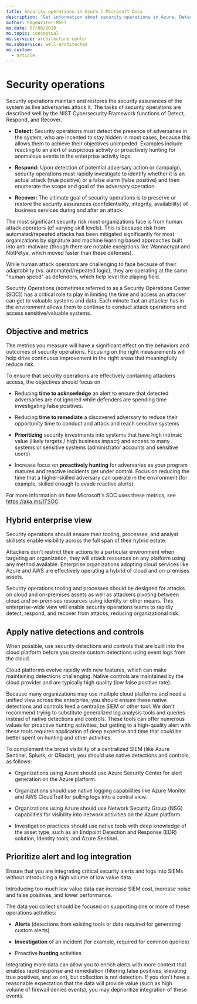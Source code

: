 ```yaml
---
title: Security operations in Azure | Microsoft Docs
description: "Get information about security operations in Azure. Detect, respond, and recover the system when it&apos;s attacked."
author: PageWriter-MSFT
ms.date: 07/09/2019
ms.topic: conceptual
ms.service: architecture-center
ms.subservice: well-architected
ms.custom:
  - article
---
```


# Security operations

Security operations maintain and restores the security assurances of the system as live adversaries attack it. The tasks of security operations are described well by the NIST Cybersecurity Framework functions of Detect, Respond, and Recover.

- **Detect:** Security operations must detect the presence of adversaries in the system, who are incented to stay hidden in most cases, because this allows them to achieve their objectives unimpeded. Examples include reacting to an alert of suspicious activity or proactively hunting for anomalous events in the enterprise activity logs.

- **Respond:** Upon detection of potential adversary action or campaign, security operations must rapidly investigate to identify whether it is an actual attack (true positive) or a false alarm (false positive) and then enumerate the scope and goal of the adversary operation.

- **Recover:** The ultimate goal of security operations is to preserve or restore the security assurances (confidentiality, integrity, availability)
    of business services during and after an attack.

The most significant security risk most organizations face is from human attack operators (of varying skill levels). This is because risk from automated/repeated attacks has been mitigated significantly for most organizations by signature and machine learning based approaches built into anti-malware (though there are notable exceptions like Wannacrypt and NotPetya, which moved faster than these defenses).

While human attack operators are challenging to face because of their adaptability (vs. automated/repeated logic), they are operating at the same
&quot;human speed&quot; as defenders, which help level the playing field.

Security Operations (sometimes referred to as a Security Operations Center (SOC)) has a critical role to play in limiting the time and access an attacker can get to valuable systems and data. Each minute that an attacker has in the environment allows them to continue to conduct attack operations and access sensitive/valuable systems.

## Objective and metrics

The metrics you measure will have a significant effect on the behaviors and outcomes of security operations. Focusing on the right measurements will help drive continuous improvement in the right areas that meaningfully reduce risk.

To ensure that security operations are effectively containing attackers access, the objectives should focus on

- Reducing **time to acknowledge** an alert to ensure that detected adversaries are not ignored while defenders are spending time investigating false positives.

- Reducing **time to remediate** a discovered adversary to reduce their opportunity time to conduct and attack and reach sensitive systems

- **Prioritizing** security investments into systems that have high intrinsic value (likely targets / high business impact) and access to many systems or sensitive systems (administrator accounts and sensitive users)

- Increase focus on **proactively hunting** for adversaries as your program matures and reactive incidents get under control. Focus on reducing the time that a higher-skilled adversary can operate in the environment (for example, skilled enough to evade reactive alerts).

For more information on how Microsoft&apos;s SOC uses these metrics, see https://aka.ms/ITSOC.

## Hybrid enterprise view

Security operations should ensure their tooling, processes, and analyst skillsets enable visibility across the full span of their hybrid estate.

Attackers don&apos;t restrict their actions to a particular environment when targeting an organization, they will attack resources on any platform using any method available. Enterprise organizations adopting cloud services like Azure and AWS are effectively operating a hybrid of cloud and on-premises assets.

Security operations tooling and processes should be designed for attacks on cloud and on-premises assets as well as attackers pivoting between cloud and on-premises resources using identity or other means. This enterprise-wide view will enable security operations teams to rapidly detect, respond, and recover from attacks, reducing organizational risk.

## Apply native detections and controls

When possible, use security detections and controls that are built into the cloud platform before you create custom detections using event logs from the cloud.

Cloud platforms evolve rapidly with new features, which can make maintaining detections challenging. Native controls are maintained by the cloud provider and are typically high quality (low false positive rate).

Because many organizations may use multiple cloud platforms and need a unified view across the enterprise, you should ensure these native detections and controls feed a centralize SIEM or other tool. We don&apos;t recommend trying to substitute generalized log analysis tools and queries instead of native detections and controls. These tools can offer numerous values for proactive hunting activities, but getting to a high-quality alert with these tools requires application of deep expertise and time that could be better spent on hunting and other activities.

To complement the broad visibility of a centralized SIEM (like Azure Sentinel, Splunk, or QRadar), you should use native detections and controls, as follows:

- Organizations using Azure should use Azure Security Center for alert generation on the Azure platform.

- Organizations should use native logging capabilities like Azure Monitor and AWS CloudTrail for pulling logs into a central view.

- Organizations using Azure should use Network Security Group (NSG)
    capabilities for visibility into network activities on the Azure platform.

- Investigation practices should use native tools with deep knowledge of the asset type, such as an Endpoint Detection and Response (EDR) solution, Identity tools, and Azure Sentinel.

## Prioritize alert and log integration

Ensure that you are integrating critical security alerts and logs into SIEMs without introducing a high volume of low value data.

Introducing too much low value data can increase SIEM cost, increase noise and false positives, and lower performance.

The data you collect should be focused on supporting one or more of these operations activities:

- **Alerts** (detections from existing tools or data required for generating custom alerts)

- **Investigation** of an incident (for example, required for common queries)

- Proactive **hunting** activities

Integrating more data can allow you to enrich alerts with more context that enables rapid response and remediation (filtering false positives, elevating true positives, and so on), but collection is not detection. If you don't have a reasonable expectation that the data will provide value (such as high volume of firewall denies events), you may deprioritize integration of these events.
